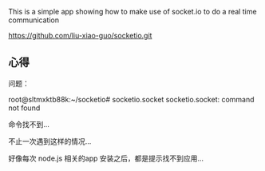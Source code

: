 This is a simple app showing how to make use of socket.io to do a real time communication

https://github.com/liu-xiao-guo/socketio.git



心得
-----

问题：

root@sltmxktb88k:~/socketio# socketio.socket
socketio.socket: command not found

命令找不到...

不止一次遇到这样的情况...

好像每次 node.js 相关的app 安装之后，都是提示找不到应用...



